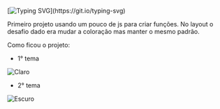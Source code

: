 [![Typing SVG](https://readme-typing-svg.herokuapp.com/?color=ffff99&size=35&center=true&vCenter=true&width=1000&lines=Simple+calculator;Be+Welcome!)](https://git.io/typing-svg)


Primeiro projeto usando um pouco de js para criar funções. No layout o desafio dado era mudar a coloração mas manter o mesmo 
padrão.

Como ficou o projeto:

- 1° tema

![Claro](https://github.com/Lehguanaes/Calculadoras/assets/125403978/559eaf36-8687-4964-9f1d-cc64370ecf0f)


- 2° tema

![Escuro](https://github.com/Lehguanaes/Calculadoras/assets/125403978/cdea9e0f-787d-41f2-9d72-4e77b80dd117)

